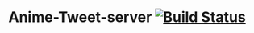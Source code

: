 Anime-Tweet-server [![Build Status](https://secure.travis-ci.org/mid0111/Anime-Tweet-server.png?branch=master)](https://travis-ci.org/mid0111/Anime-Tweet-server)
=================
